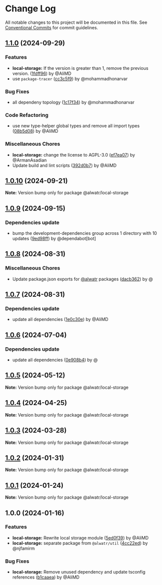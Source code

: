 # Change Log

All notable changes to this project will be documented in this file.
See [Conventional Commits](https://conventionalcommits.org) for commit guidelines.

## [1.1.0](https://github.com/Alwatr/nanolib/compare/@alwatr/local-storage@1.0.10...@alwatr/local-storage@1.1.0) (2024-09-29)

### Features

* **local-storage:** If the version is greater than 1, remove the previous version. ([1fdff96](https://github.com/Alwatr/nanolib/commit/1fdff9696a9cf7f1ced0a4c905ea62eb4c422f7a)) by @AliMD
* use `package-tracer` ([cc3c5f9](https://github.com/Alwatr/nanolib/commit/cc3c5f9c1a3d03f0d81b46835665f16a0426fd0d)) by @mohammadhonarvar

### Bug Fixes

* all dependeny topology ([1c17f34](https://github.com/Alwatr/nanolib/commit/1c17f349adf3e98e2a80ab2da4f0f81028dc9c5f)) by @mohammadhonarvar

### Code Refactoring

* use new type-helper global types and remove all import types ([08b5d08](https://github.com/Alwatr/nanolib/commit/08b5d08c03c7c315382337239de0426462f384b8)) by @AliMD

### Miscellaneous Chores

* **local-storage:** change the license to AGPL-3.0 ([ef7ea07](https://github.com/Alwatr/nanolib/commit/ef7ea075094c88d90d2ddc6fb9612ae18d792225)) by @ArmanAsadian
* Update build and lint scripts ([392d0b7](https://github.com/Alwatr/nanolib/commit/392d0b71f446bce336b0256119a80f07aff794ba)) by @AliMD

## [1.0.10](https://github.com/Alwatr/nanolib/compare/@alwatr/local-storage@1.0.9...@alwatr/local-storage@1.0.10) (2024-09-21)

**Note:** Version bump only for package @alwatr/local-storage

## [1.0.9](https://github.com/Alwatr/nanolib/compare/@alwatr/local-storage@1.0.8...@alwatr/local-storage@1.0.9) (2024-09-15)

### Dependencies update

* bump the development-dependencies group across 1 directory with 10 updates ([9ed98ff](https://github.com/Alwatr/nanolib/commit/9ed98ffd0668d5a36e255c82edab3af53bffda8f)) by @dependabot[bot]

## [1.0.8](https://github.com/Alwatr/nanolib/compare/@alwatr/local-storage@1.0.7...@alwatr/local-storage@1.0.8) (2024-08-31)

### Miscellaneous Chores

* Update package.json exports for [@alwatr](https://github.com/alwatr) packages ([dacb362](https://github.com/Alwatr/nanolib/commit/dacb362b145e3c51b4aba00ff643687a3fac11d2)) by @

## [1.0.7](https://github.com/Alwatr/nanolib/compare/@alwatr/local-storage@1.0.6...@alwatr/local-storage@1.0.7) (2024-08-31)

### Dependencies update

* update all dependencies ([1e0c30e](https://github.com/Alwatr/nanolib/commit/1e0c30e6a3a8e19deb5185814e24ab6c08dca573)) by @AliMD

## [1.0.6](https://github.com/Alwatr/nanolib/compare/@alwatr/local-storage@1.0.5...@alwatr/local-storage@1.0.6) (2024-07-04)

### Dependencies update

* update all dependencies ([0e908b4](https://github.com/Alwatr/nanolib/commit/0e908b476a6b976ec2447f864c8cafcbb8a0f099)) by @

## [1.0.5](https://github.com/Alwatr/nanolib/compare/@alwatr/local-storage@1.0.4...@alwatr/local-storage@1.0.5) (2024-05-12)

**Note:** Version bump only for package @alwatr/local-storage

## [1.0.4](https://github.com/Alwatr/nanolib/compare/@alwatr/local-storage@1.0.3...@alwatr/local-storage@1.0.4) (2024-04-25)

**Note:** Version bump only for package @alwatr/local-storage

## [1.0.3](https://github.com/Alwatr/nanolib/compare/@alwatr/local-storage@1.0.2...@alwatr/local-storage@1.0.3) (2024-03-28)

**Note:** Version bump only for package @alwatr/local-storage

## [1.0.2](https://github.com/Alwatr/nanolib/compare/@alwatr/local-storage@1.0.1...@alwatr/local-storage@1.0.2) (2024-01-31)

**Note:** Version bump only for package @alwatr/local-storage

## [1.0.1](https://github.com/Alwatr/nanolib/compare/@alwatr/local-storage@1.0.0...@alwatr/local-storage@1.0.1) (2024-01-24)

**Note:** Version bump only for package @alwatr/local-storage

## 1.0.0 (2024-01-16)

### Features

- **local-storage:** Rewrite local storage module ([5ed0f39](https://github.com/Alwatr/nanolib/commit/5ed0f39d090c027bb600a5d061ede887b4669198)) by @AliMD
- **local-storage:** separate package from `@alwatr/util` ([4cc22ed](https://github.com/Alwatr/nanolib/commit/4cc22eda8d89f291783eef3b8917434489b628e1)) by @njfamirm

### Bug Fixes

- **local-storage:** Remove unused dependency and update tsconfig references ([b1caaea](https://github.com/Alwatr/nanolib/commit/b1caaea8565cd497d31d91e4e2ea1becd84a82a4)) by @AliMD
